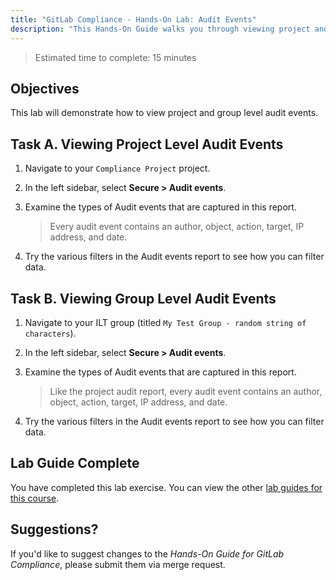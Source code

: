 ```yaml
---
title: "GitLab Compliance - Hands-On Lab: Audit Events"
description: "This Hands-On Guide walks you through viewing project and group level audit events."
---
```


> Estimated time to complete: 15 minutes

## Objectives

This lab will demonstrate how to view project and group level audit events.

## Task A. Viewing Project Level Audit Events

1. Navigate to your `Compliance Project` project.

1. In the left sidebar, select **Secure > Audit events**.

1. Examine the types of Audit events that are captured in this report.

    > Every audit event contains an author, object, action, target, IP address, and date.

1. Try the various filters in the Audit events report to see how you can filter data.

## Task B. Viewing Group Level Audit Events

1. Navigate to your ILT group (titled `My Test Group - random string of characters`).

1. In the left sidebar, select **Secure > Audit events**.

1. Examine the types of Audit events that are captured in this report.

    > Like the project audit report, every audit event contains an author, object, action, target, IP address, and date.

1. Try the various filters in the Audit events report to see how you can filter data.

## Lab Guide Complete

You have completed this lab exercise. You can view the other [lab guides for this course](/handbook/customer-success/professional-services-engineering/education-services/ilt-labs/gitlabcompliancehandson).

## Suggestions?

If you'd like to suggest changes to the *Hands-On Guide for GitLab Compliance*, please submit them via merge request.
